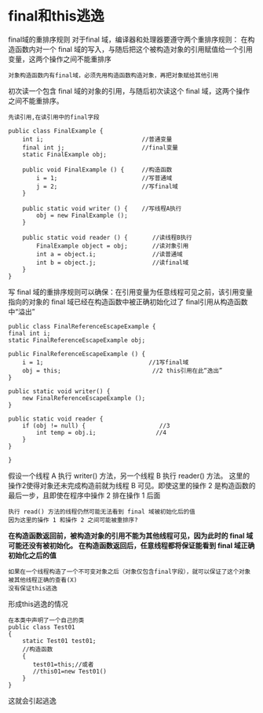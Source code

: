 # final和this逃逸
final域的重排序规则
对于final 域，编译器和处理器要遵守两个重排序规则：
在构造函数内对一个 final 域的写入，与随后把这个被构造对象的引用赋值给一个引用变量，这两个操作之间不能重排序
```
对象构造函数内有final域，必须先用构造函数构造对象，再把对象赋给其他引用
```
初次读一个包含 final 域的对象的引用，与随后初次读这个 final 域，这两个操作之间不能重排序。
```
先读引用,在读引用中的final字段
```
```
public class FinalExample {
    int i;                            //普通变量
    final int j;                      //final变量
    static FinalExample obj;

    public void FinalExample () {     //构造函数
        i = 1;                        //写普通域
        j = 2;                        //写final域
    }

    public static void writer () {    //写线程A执行
        obj = new FinalExample ();
    }

    public static void reader () {       //读线程B执行
        FinalExample object = obj;       //读对象引用
        int a = object.i;                //读普通域
        int b = object.j;                //读final域
    }
}  
```
写 final 域的重排序规则可以确保：在引用变量为任意线程可见之前，该引用变量指向的对象的 final 域已经在构造函数中被正确初始化过了
final引用从构造函数中“溢出”
```
public class FinalReferenceEscapeExample {
final int i;
static FinalReferenceEscapeExample obj;

public FinalReferenceEscapeExample () {
    i = 1;                              //1写final域
    obj = this;                          //2 this引用在此“逸出”
}

public static void writer() {
    new FinalReferenceEscapeExample ();
}

public static void reader {
    if (obj != null) {                     //3
        int temp = obj.i;                 //4
    }
}

}
```
假设一个线程 A 执行 writer() 方法，另一个线程 B 执行 reader() 方法。
这里的操作2使得对象还未完成构造前就为线程 B 可见。即使这里的操作 2 是构造函数的最后一步，且即使在程序中操作 2 排在操作 1 后面
```
执行 read() 方法的线程仍然可能无法看到 final 域被初始化后的值
因为这里的操作 1 和操作 2 之间可能被重排序?
```
**在构造函数返回前，被构造对象的引用不能为其他线程可见，因为此时的 final 域可能还没有被初始化。
在构造函数返回后，任意线程都将保证能看到 final 域正确初始化之后的值**

```
如果在一个线程构造了一个不可变对象之后（对象仅包含final字段），就可以保证了这个对象被其他线程正确的查看(X)
没有保证this逃逸
```
形成this逃逸的情况
```
在本类中声明了一个自己的类
public class Test01
{
    static Test01 test01;
    //构造函数
    {
       test01=this;//或者
       //this01=new Test01() 
    }
}
```
这就会引起逃逸